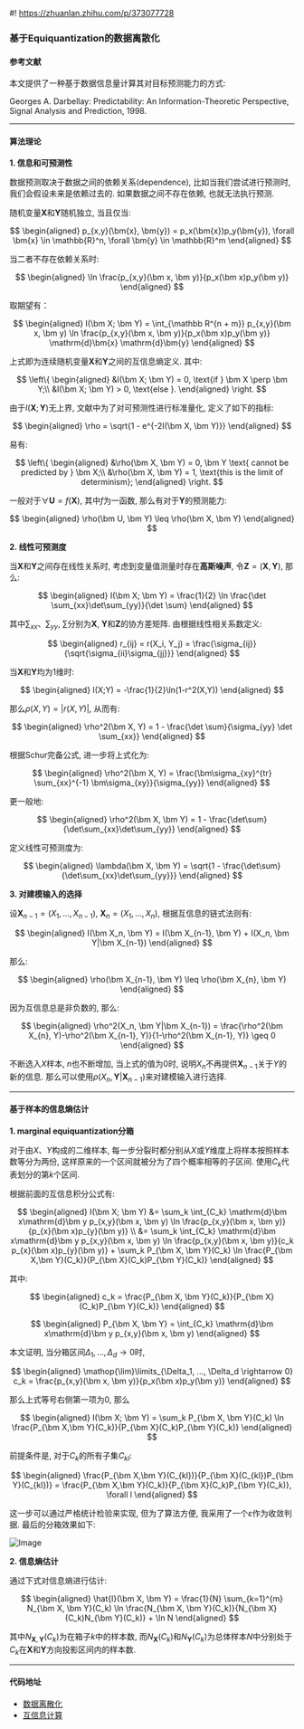 #! https://zhuanlan.zhihu.com/p/373077728
### 基于Equiquantization的数据离散化

#### 参考文献

本文提供了一种基于数据信息量计算其对目标预测能力的方式: 

Georges A. Darbellay: Predictability: An Information-Theoretic Perspective, Signal Analysis and Prediction, 1998.

---

#### 算法理论

**1. 信息和可预测性**

数据预测取决于数据之间的依赖关系(dependence), 比如当我们尝试进行预测时, 我们会假设未来是依赖过去的. 如果数据之间不存在依赖, 也就无法执行预测.

随机变量$\bm{X}$和$\bm{Y}$随机独立, 当且仅当:

$$
\begin{aligned}
p_{x,y}(\bm{x}, \bm{y}) = p_x(\bm{x})p_y(\bm{y}), \forall \bm{x} \in \mathbb{R}^n, \forall \bm{y} \in \mathbb{R}^m
\end{aligned}
$$

当二者不存在依赖关系时:

$$
\begin{aligned}
\ln \frac{p_{x,y}(\bm x, \bm y)}{p_x(\bm x)p_y(\bm y)}
\end{aligned}
$$

取期望有：

$$
\begin{aligned}
I(\bm X; \bm Y) = \int_{\mathbb R^{n + m}} p_{x,y}(\bm x, \bm y) \ln \frac{p_{x,y}(\bm x, \bm y)}{p_x(\bm x)p_y(\bm y)} \mathrm{d}\bm{x} \mathrm{d}\bm{y}
\end{aligned}
$$

上式即为连续随机变量$\bm{X}$和$\bm{Y}$之间的互信息熵定义. 其中:

$$
\left\{
    \begin{aligned}
    &I(\bm X; \bm Y) = 0, \text{if } \bm X \perp \bm Y;\\
    &I(\bm X; \bm Y) > 0, \text{else }.
    \end{aligned}
\right.
$$

由于$I(\bm X; \bm Y)$无上界, 文献中为了对可预测性进行标准量化, 定义了如下的指标:

$$
\begin{aligned}
\rho = \sqrt{1 - e^{-2I(\bm X, \bm Y)}} 
\end{aligned}
$$

易有:

$$
\left\{
    \begin{aligned}
    &\rho(\bm X, \bm Y) = 0, \bm Y \text{ cannot be predicted by } \bm X;\\
    &\rho(\bm X, \bm Y) = 1, \text{this is the limit of determinism}; 
    \end{aligned}
\right.
$$

一般对于$\forall \bm U=f(\bm X)$, 其中$f$为一函数, 那么有对于$\bm Y$的预测能力:

$$
\begin{aligned}
\rho(\bm U, \bm Y) \leq \rho(\bm X, \bm Y)
\end{aligned}
$$

**2. 线性可预测度**

当$\bm X$和$\bm Y$之间存在线性关系时, 考虑到变量值测量时存在**高斯噪声**, 令$\bm Z = (\bm X, \bm Y)$, 那么:

$$
\begin{aligned}
I(\bm X; \bm Y) = \frac{1}{2} \ln \frac{\det \sum_{xx}\det\sum_{yy}}{\det \sum}
\end{aligned}
$$

其中$\sum_{xx}$、$\sum_{yy}$, $\sum$分别为$\bm X$, $\bm Y$和$\bm Z$的协方差矩阵. 由根据线性相关系数定义:

$$
\begin{aligned}
r_{ij} = r(X_i, Y_j) = \frac{\sigma_{ij}}{\sqrt{\sigma_{ii}\sigma_{jj}}}
\end{aligned}
$$

当$\bm X$和$\bm Y$均为1维时:

$$
\begin{aligned}
I(X;Y) = -\frac{1}{2}\ln(1-r^2(X,Y))
\end{aligned}
$$

那么$\rho(X,Y) = |r(X,Y)|$, 从而有:

$$
\begin{aligned}
\rho^2(\bm X, Y) = 1 - \frac{\det \sum}{\sigma_{yy} \det \sum_{xx}}
\end{aligned}
$$

根据Schur完备公式, 进一步将上式化为:

$$
\begin{aligned}
\rho^2(\bm X, Y) = \frac{\bm\sigma_{xy}^{tr} \sum_{xx}^{-1} \bm\sigma_{xy}}{\sigma_{yy}}
\end{aligned}
$$

更一般地:

$$
\begin{aligned}
\rho^2(\bm X, \bm Y) = 1 - \frac{\det\sum}{\det\sum_{xx}\det\sum_{yy}}
\end{aligned}
$$

定义线性可预测度为:

$$
\begin{aligned}
\lambda(\bm X, \bm Y) = \sqrt{1 - \frac{\det\sum}{\det\sum_{xx}\det\sum_{yy}}}
\end{aligned}
$$

**3. 对建模输入的选择**

设$\bm X_{n-1} = (X_1, ..., X_{n-1})$, $\bm X_{n} = (X_1, ..., X_{n})$, 根据互信息的链式法则有:

$$
\begin{aligned}
I(\bm X_n, \bm Y) = I(\bm X_{n-1}, \bm Y) + I(X_n, \bm Y|\bm X_{n-1})
\end{aligned}
$$

那么:

$$
\begin{aligned}
\rho(\bm X_{n-1}, \bm Y) \leq \rho(\bm X_{n}, \bm Y) 
\end{aligned}
$$

因为互信息总是非负数的, 那么:

$$
\begin{aligned}
\rho^2(X_n, \bm Y|\bm X_{n-1}) = \frac{\rho^2(\bm X_{n}, Y)-\rho^2(\bm X_{n-1}, Y)}{1-\rho^2(\bm X_{n-1}, Y)} \geq 0 
\end{aligned}
$$

不断选入$X$样本, $n$也不断增加, 当上式的值为0时, 说明$X_n$不再提供$\bm X_{n-1}$关于$Y$的新的信息. 那么可以使用$\rho(X_n, \bm Y|\bm X_{n-1})$来对建模输入进行选择.

---

#### 基于样本的信息熵估计

**1. marginal equiquantization分箱**

对于由$X$、$Y$构成的二维样本, 每一步分裂时都分别从$X$或$Y$维度上将样本按照样本数等分为两份, 这样原来的一个区间就被分为了四个概率相等的子区间. 使用$C_k$代表划分的第$k$个区间.

根据前面的互信息积分公式有:

$$
\begin{aligned}
I(\bm X; \bm Y) &= \sum_k \int_{C_k} \mathrm{d}\bm x\mathrm{d}\bm y p_{x,y}(\bm x, \bm y) \ln \frac{p_{x,y}(\bm x, \bm y)}{p_{x}(\bm x)p_{y}(\bm y)} \\
&= \sum_k \int_{C_k} \mathrm{d}\bm x\mathrm{d}\bm y p_{x,y}(\bm x, \bm y) \ln \frac{p_{x,y}(\bm x, \bm y)}{c_k p_{x}(\bm x)p_{y}(\bm y)} + \sum_k P_{\bm X, \bm Y}(C_k) \ln \frac{P_{\bm X,\bm Y}(C_k)}{P_{\bm X}(C_k)P_{\bm Y}(C_k)}
\end{aligned}
$$

其中:

$$
\begin{aligned}
c_k = \frac{P_{\bm X, \bm Y}(C_k)}{P_{\bm X}(C_k)P_{\bm Y}(C_k)} 
\end{aligned}
$$

$$
\begin{aligned}
P_{\bm X, \bm Y} = \int_{C_k} \mathrm{d}\bm x\mathrm{d}\bm y p_{x,y}(\bm x, \bm y) 
\end{aligned}
$$

本文证明, 当分箱区间$\Delta_1, ..., \Delta_d \rightarrow 0$时, 

$$
\begin{aligned}
\mathop{\lim}\limits_{\Delta_1, ..., \Delta_d \rightarrow 0} c_k = \frac{p_{x,y}(\bm x, \bm y)}{p_x(\bm x)p_y(\bm y)} 
\end{aligned}
$$

那么上式等号右侧第一项为0, 那么

$$
\begin{aligned}
I(\bm X; \bm Y) =  \sum_k P_{\bm X, \bm Y}(C_k) \ln \frac{P_{\bm X,\bm Y}(C_k)}{P_{\bm X}(C_k)P_{\bm Y}(C_k)} 
\end{aligned}
$$

前提条件是, 对于$C_k$的所有子集$C_{kl}$:

$$
\begin{aligned}
\frac{P_{\bm X,\bm Y}(C_{kl})}{P_{\bm X}(C_{kl})P_{\bm Y}(C_{kl})} = \frac{P_{\bm X,\bm Y}(C_k)}{P_{\bm X}(C_k)P_{\bm Y}(C_k)}, \forall l
\end{aligned}
$$

这一步可以通过严格统计检验来实现, 但为了算法方便, 我采用了一个$\varepsilon$作为收敛判据. 最后的分箱效果如下:

![Image](https://pic4.zhimg.com/80/v2-cbf96d64a3220c5acc67fe4ef7399e18.png)

**2. 信息熵估计**

通过下式对信息熵进行估计:

$$
\begin{aligned}
\hat{I}(\bm X, \bm Y) = \frac{1}{N} \sum_{k=1}^{m} N_{\bm X, \bm Y}(C_k) \ln \frac{N_{\bm X, \bm Y}(C_k)}{N_{\bm X}(C_k)N_{\bm Y}(C_k)} + \ln N
\end{aligned}
$$

其中$N_{\bm X, \bm Y}(C_k)$为在箱子$k$中的样本数, 而$N_{\bm X}(C_k)$和$N_{\bm Y}(C_k)$为总体样本$N$中分别处于$C_k$在$\bm X$和$\bm Y$方向投影区间内的样本数.

---

#### 代码地址

* [数据离散化](https://github.com/Ulti-Dreisteine/data-information-measurement/tree/main/core/data_partition)
* [互信息计算](https://github.com/Ulti-Dreisteine/data-information-measurement/blob/main/core/entropy/binning_based/marginal_equiquant.py)

